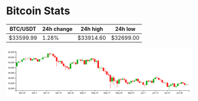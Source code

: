 # Bitcoin Stats

BTC/USDT|24h change|24h high|24h low|
|---|---|---|---|
|$33599.99|1.28%|$33914.60|$32699.00|

<img src="./chart.svg">
